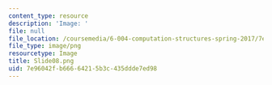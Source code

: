 ```yaml
---
content_type: resource
description: 'Image: '
file: null
file_location: /coursemedia/6-004-computation-structures-spring-2017/7e96042fb66664215b3c435ddde7ed98_Slide08.png
file_type: image/png
resourcetype: Image
title: Slide08.png
uid: 7e96042f-b666-6421-5b3c-435ddde7ed98
---
```

